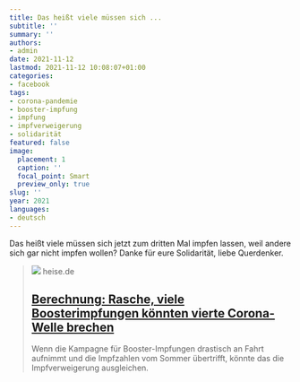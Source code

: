 ```yaml
---
title: Das heißt viele müssen sich ...
subtitle: ''
summary: ''
authors:
- admin
date: 2021-11-12
lastmod: 2021-11-12 10:08:07+01:00
categories:
- facebook
tags:
- corona-pandemie
- booster-impfung
- impfung
- impfverweigerung
- solidarität
featured: false
image:
  placement: 1
  caption: ''
  focal_point: Smart
  preview_only: true
slug: ''
year: 2021
languages:
- deutsch
---
```


Das heißt viele müssen sich jetzt zum dritten Mal impfen lassen, weil andere sich gar nicht impfen wollen? Danke für eure Solidarität, liebe Querdenker.
> [![](https://heise.cloudimg.io/bound/1200x1200/q85.png-lossy-85.webp-lossy-85.foil1/_www-heise-de_/imgs/18/3/2/1/3/1/0/2/shutterstock_1295677234-593c14c72270310a.jpg)](https://www.heise.de/news/Berechnung-Rasche-viele-Boosterimpfungen-koennten-vierte-Corona-Welle-brechen-6264620.html)
> heise.de
> ## [Berechnung: Rasche, viele Boosterimpfungen könnten vierte Corona-Welle brechen](https://www.heise.de/news/Berechnung-Rasche-viele-Boosterimpfungen-koennten-vierte-Corona-Welle-brechen-6264620.html)
>
>Wenn die Kampagne für Booster-Impfungen drastisch an Fahrt aufnimmt und die Impfzahlen vom Sommer übertrifft, könnte das die Impfverweigerung ausgleichen.